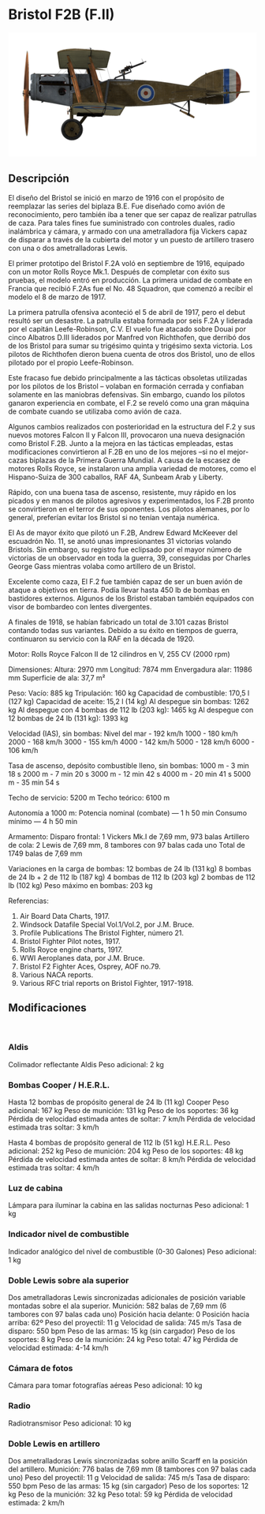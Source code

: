 # Bristol F2B (F.II)

![bristolf2bf2](../images/bristolf2bf2.png)

## Descripción

El diseño del Bristol se inició en marzo de 1916 con el propósito de reemplazar las series del biplaza B.E. Fue diseñado como avión de reconocimiento, pero también iba a tener que ser capaz de realizar patrullas de caza. Para tales fines fue suministrado con controles duales, radio inalámbrica y cámara, y armado con una ametralladora fija Vickers capaz de disparar a través de la cubierta del motor y un puesto de artillero trasero con una o dos ametralladoras Lewis.

El primer prototipo del Bristol F.2A voló en septiembre de 1916, equipado con un motor Rolls Royce Mk.1. Después de completar con éxito sus pruebas, el modelo entró en producción. La primera unidad de combate en Francia que recibió F.2As fue el No. 48 Squadron, que comenzó a recibir el modelo el 8 de marzo de 1917.

La primera patrulla ofensiva aconteció el 5 de abril de 1917, pero el debut resultó ser un desastre. La patrulla estaba formada por seis F.2A y liderada por el capitán Leefe-Robinson, C.V. El vuelo fue atacado sobre Douai por cinco Albatros D.III liderados por Manfred von Richthofen, que derribó dos de los Bristol para sumar su trigésimo quinta y trigésimo sexta victoria. Los pilotos de Richthofen dieron buena cuenta de otros dos Bristol, uno de ellos pilotado por el propio Leefe-Robinson.

Este fracaso fue debido principalmente a las tácticas obsoletas utilizadas por los pilotos de los Bristol – volaban en formación cerrada y confiaban solamente en las maniobras defensivas. Sin embargo, cuando los pilotos ganaron experiencia en combate, el F.2 se reveló como una gran máquina de combate cuando se utilizaba como avión de caza.

Algunos cambios realizados con posterioridad en la estructura del F.2 y sus nuevos motores Falcon II y Falcon III, provocaron una nueva designación como Bristol F.2B. Junto a la mejora en las tácticas empleadas, estas modificaciones convirtieron al F.2B en uno de los mejores –si no el mejor- cazas biplazas de la Primera Guerra Mundial. A causa de la escasez de motores Rolls Royce, se instalaron una amplia variedad de motores, como el Hispano-Suiza de 300 caballos, RAF 4A, Sunbeam Arab y Liberty.

Rápido, con una buena tasa de ascenso, resistente, muy rápido en los picados y en manos de pilotos agresivos y experimentados, los F.2B pronto se convirtieron en el terror de sus oponentes. Los pilotos alemanes, por lo general, preferían evitar los Bristol si no tenían ventaja numérica.

El As de mayor éxito que pilotó un F.2B, Andrew Edward McKeever del escuadrón No. 11, se anotó unas impresionantes 31 victorias volando Bristols. Sin embargo, su registro fue eclipsado por el mayor número de victorias de un observador en toda la guerra, 39, conseguidas por Charles George Gass mientras volaba como artillero de un Bristol.

Excelente como caza, El F.2 fue también capaz de ser un buen avión de ataque a objetivos en tierra. Podía llevar hasta 450 lb de bombas en bastidores externos. Algunos de los Bristol estaban también equipados con visor de bombardeo con lentes divergentes.

A finales de 1918, se habían fabricado un total de 3.101 cazas Bristol contando todas sus variantes. Debido a su éxito en tiempos de guerra, continuaron su servicio con la RAF en la década de 1920.


Motor:
Rolls Royce Falcon II de 12 cilindros en V, 255 CV (2000 rpm)

Dimensiones:
Altura: 2970 mm
Longitud: 7874 mm
Envergadura alar: 11986 mm
Superficie de ala: 37,7 m²

Peso:
Vacío: 885 kg
Tripulación: 160 kg
Capacidad de combustible: 170,5 l (127 kg)
Capacidad de aceite: 15,2 l (14 kg)
Al despegue sin bombas: 1262 kg
Al despegue con 4 bombas de 112 lb (203 kg): 1465 kg
Al despegue con 12 bombas de 24 lb (131 kg): 1393 kg

Velocidad (IAS), sin bombas:
Nivel del mar - 192 km/h
1000 - 180 km/h
2000 - 168 km/h
3000 - 155 km/h
4000 - 142 km/h
5000 - 128 km/h
6000 - 106 km/h

Tasa de ascenso, depósito combustible lleno, sin bombas:
1000 m -  3 min 18 s
2000 m -  7 min 20 s
3000 m - 12 min 42 s
4000 m - 20 min 41 s
5000 m - 35 min 54 s

Techo de servicio: 5200 m
Techo teórico: 6100 m

Autonomía a 1000 m:
Potencia nominal (combate) — 1 h 50 min
Consumo mínimo — 4 h 50 min

Armamento:
Disparo frontal: 1 Vickers Mk.I de 7,69 mm, 973 balas
Artillero de cola: 2 Lewis de 7,69 mm, 8 tambores con 97 balas cada uno
Total de 1749 balas de 7,69 mm

Variaciones en la carga de bombas:
12 bombas de 24 lb (131 kg)
8 bombas de 24 lb + 2 de 112 lb (187 kg)
4 bombas de 112 lb (203 kg)
2 bombas de 112 lb (102 kg)
Peso máximo en bombas: 203 kg

Referencias:
1) Air Board Data Charts, 1917.
2) Windsock Datafile Special Vol.1/Vol.2, por J.M. Bruce.
3) Profile Publications The Bristol Fighter, número 21.
4) Bristol Fighter Pilot notes, 1917.
5) Rolls Royce engine charts, 1917.
6) WWI Aeroplanes data, por J.M. Bruce.
7) Bristol F2 Fighter Aces, Osprey, AOF no.79.
8) Various NACA reports.
9) Various RFC trial reports on Bristol Fighter, 1917-1918.

## Modificaciones
﻿

### Aldis

Colimador reflectante Aldis
Peso adicional: 2 kg
﻿

### Bombas Cooper / H.E.R.L.

Hasta 12 bombas de propósito general de 24 lb (11 kg) Cooper
Peso adicional: 167 kg
Peso de munición: 131 kg
Peso de los soportes: 36 kg
Pérdida de velocidad estimada antes de soltar: 7 km/h
Pérdida de velocidad estimada tras soltar: 3 km/h

Hasta 4 bombas de propósito general de 112 lb (51 kg) H.E.R.L.
Peso adicional: 252 kg
Peso de munición: 204 kg
Peso de los soportes: 48 kg
Pérdida de velocidad estimada antes de soltar: 8 km/h
Pérdida de velocidad estimada tras soltar: 4 km/h﻿

### Luz de cabina

Lámpara para iluminar la cabina en las salidas nocturnas
Peso adicional: 1 kg
﻿

### Indicador nivel de combustible

Indicador analógico del nivel de combustible (0-30 Galones)
Peso adicional: 1 kg
﻿

### Doble Lewis sobre ala superior

Dos ametralladoras Lewis sincronizadas adicionales de posición variable montadas sobre el ala superior.
Munición: 582 balas de 7,69 mm (6 tambores con 97 balas cada uno)
Posición hacia delante: 0
Posición hacia arriba: 62º
Peso del proyectil: 11 g
Velocidad de salida: 745 m/s
Tasa de disparo: 550 bpm
Peso de las armas: 15 kg (sin cargador)
Peso de los soportes: 8 kg
Peso de la munición: 24 kg
Peso total: 47 kg
Pérdida de velocidad estimada: 4-14 km/h﻿

### Cámara de fotos

Cámara para tomar fotografías aéreas
Peso adicional: 10 kg
﻿

### Radio

Radiotransmisor
Peso adicional: 10 kg﻿

### Doble Lewis en artillero

Dos ametralladoras Lewis sincronizadas sobre anillo Scarff en la posición del artillero.
Munición: 776 balas de 7,69 mm (8 tambores con 97 balas cada uno)
Peso del proyectil: 11 g
Velocidad de salida: 745 m/s
Tasa de disparo: 550 bpm
Peso de las armas: 15 kg (sin cargador)
Peso de los soportes: 12 kg
Peso de la munición: 32 kg
Peso total: 59 kg
Pérdida de velocidad estimada: 2 km/h